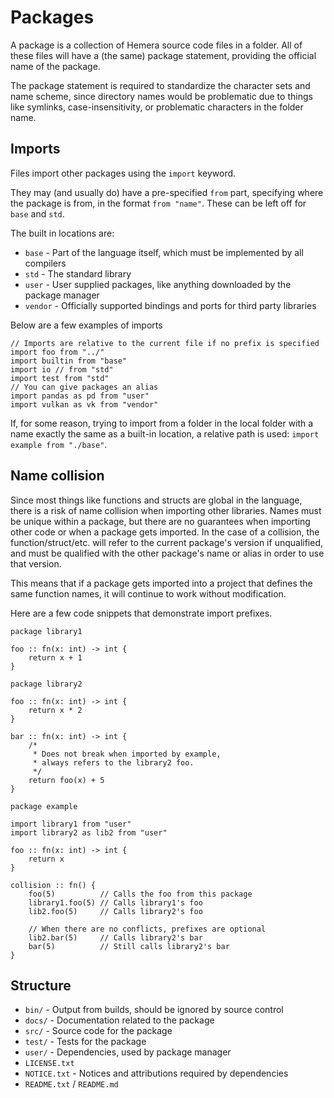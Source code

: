 # Packages

A package is a collection of Hemera source code files in a folder. All of these files will have a (the same) package statement, providing the official name
of the package.

The package statement is required to standardize the character sets and name scheme, since directory names would be problematic due to things like
symlinks, case-insensitivity, or problematic characters in the folder name.

## Imports

Files import other packages using the `import` keyword.

They may (and usually do) have a pre-specified `from` part, specifying where the package is from, in the format `from "name"`.
These can be left off for `base` and `std`.

The built in locations are:

* `base` - Part of the language itself, which must be implemented by all compilers
* `std` - The standard library
* `user` - User supplied packages, like anything downloaded by the package manager
* `vendor` - Officially supported bindings and ports for third party libraries

Below are a few examples of imports

```
// Imports are relative to the current file if no prefix is specified
import foo from "../"
import builtin from "base"
import io // from "std"
import test from "std"
// You can give packages an alias
import pandas as pd from "user"
import vulkan as vk from "vendor"
```

If, for some reason, trying to import from a folder in the local folder with a name exactly the same as a built-in location,
a relative path is used: `import example from "./base"`.

## Name collision

Since most things like functions and structs are global in the language, there is a risk of name collision when importing other libraries.
Names must be unique within a package, but there are no guarantees when importing other code or when a package gets imported. In 
the case of a collision, the function/struct/etc. will refer to the current package's version if unqualified, and must be qualified
with the other package's name or alias in order to use that version.

This means that if a package gets imported into a project that defines the same function names, it will continue to work without modification.

Here are a few code snippets that demonstrate import prefixes.

```
package library1

foo :: fn(x: int) -> int {
    return x + 1
}
```

```
package library2

foo :: fn(x: int) -> int {
    return x * 2
}

bar :: fn(x: int) -> int {
    /*
     * Does not break when imported by example,
     * always refers to the library2 foo.
     */
    return foo(x) + 5
}
```

```
package example

import library1 from "user"
import library2 as lib2 from "user"

foo :: fn(x: int) -> int {
    return x
}

collision :: fn() {
    foo(5)          // Calls the foo from this package
    library1.foo(5) // Calls library1's foo
    lib2.foo(5)     // Calls library2's foo

    // When there are no conflicts, prefixes are optional
    lib2.bar(5)     // Calls library2's bar
    bar(5)          // Still calls library2's bar
}
```

## Structure

* `bin/` - Output from builds, should be ignored by source control
* `docs/` - Documentation related to the package
* `src/` - Source code for the package
* `test/` - Tests for the package
* `user/` - Dependencies, used by package manager
* `LICENSE.txt`
* `NOTICE.txt` - Notices and attributions required by dependencies
* `README.txt` / `README.md` 

